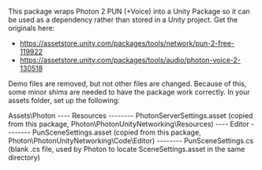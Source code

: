 This package wraps Photon 2 PUN (+Voice) into a Unity Package so it can be used as a dependency rather than stored in a Unity project.
Get the originals here:
- https://assetstore.unity.com/packages/tools/network/pun-2-free-119922
- https://assetstore.unity.com/packages/tools/audio/photon-voice-2-130518

Demo files are removed, but not other files are changed. Because of this, some minor shims are needed to have the package work correctly. In your assets folder, set up the following:

Assets\Photon
---- Resources
-------- PhotonServerSettings.asset (copied from this package, Photon\PhotonUnityNetworking\Resources)
---- Editor
-------- PunSceneSettings.asset (copied from this package, Photon\PhotonUnityNetworking\Code\Editor)
-------- PunSceneSettings.cs (blank .cs file, used by Photon to locate SceneSettings.asset in the same directory)